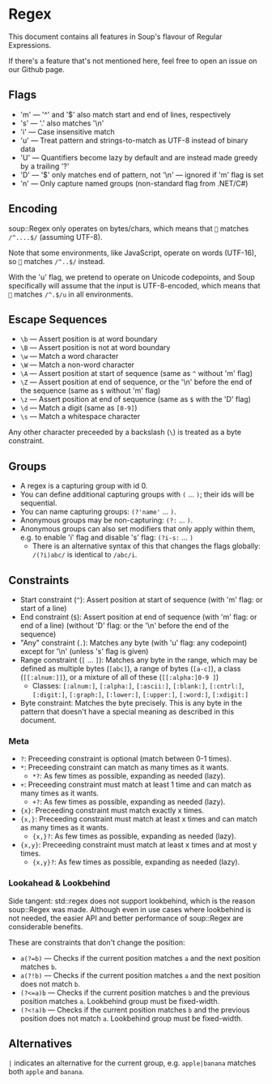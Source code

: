 # Regex

This document contains all features in Soup's flavour of Regular Expressions.

If there's a feature that's not mentioned here, feel free to open an issue on our Github page.

## Flags

- 'm' — '^' and '$' also match start and end of lines, respectively
- 's' — '.' also matches '\n'
- 'i' — Case insensitive match
- 'u' — Treat pattern and strings-to-match as UTF-8 instead of binary data
- 'U' — Quantifiers become lazy by default and are instead made greedy by a trailing '?'
- 'D' — '$' only matches end of pattern, not '\n' — ignored if 'm' flag is set
- 'n' — Only capture named groups (non-standard flag from .NET/C#)

## Encoding

soup::Regex only operates on bytes/chars, which means that `💯` matches `/^....$/` (assuming UTF-8).

Note that some environments, like JavaScript, operate on words (UTF-16), so `💯` matches `/^..$/` instead.

With the 'u' flag, we pretend to operate on Unicode codepoints, and Soup specifically will assume that the input is UTF-8-encoded, which means that `💯` matches `/^.$/u` in all environments.

## Escape Sequences

- `\b` — Assert position is at word boundary
- `\B` — Assert position is not at word boundary
- `\w` — Match a word character
- `\W` — Match a non-word character
- `\A` — Assert position at start of sequence (same as `^` without 'm' flag)
- `\Z` — Assert position at end of sequence, or the '\n' before the end of the sequence (same as `$` without 'm' flag)
- `\z` — Assert position at end of sequence (same as `$` with the 'D' flag)
- `\d` — Match a digit (same as `[0-9]`)
- `\s` — Match a whitespace character

Any other character preceeded by a backslash (`\`) is treated as a byte constraint.

## Groups

- A regex is a capturing group with id 0.
- You can define additional capturing groups with `(` ... `)`; their ids will be sequential.
- You can name capturing groups: `(?'name'` ... `)`.
- Anonymous groups may be non-capturing: `(?:` ... `)`.
- Anonymous groups can also set modifiers that only apply within them, e.g. to enable 'i' flag and disable 's' flag: `(?i-s:` ... `)`
	- There is an alternative syntax of this that changes the flags globally: `/(?i)abc/` is identical to `/abc/i`.

## Constraints

- Start constraint (`^`): Assert position at start of sequence (with 'm' flag: or start of a line)
- End constraint (`$`): Assert position at end of sequence (with 'm' flag: or end of a line) (without 'D' flag: or the '\n' before the end of the sequence)
- "Any" constraint (`.`): Matches any byte (with 'u' flag: any codepoint) except for '\n' (unless 's' flag is given)
- Range constraint (`[` ... `]`): Matches any byte in the range, which may be defined as multiple bytes (`[abc]`), a range of bytes (`[a-c]`), a class (`[[:alnum:]]`), or a mixture of all of these (`[[:alpha:]0-9 ]`)
	- Classes: `[:alnum:]`, `[:alpha:]`, `[:ascii:]`, `[:blank:]`, `[:cntrl:]`, `[:digit:]`, `[:graph:]`, `[:lower:]`, `[:upper:]`, `[:word:]`, `[:xdigit:]`
- Byte constraint: Matches the byte precisely. This is any byte in the pattern that doesn't have a special meaning as described in this document.

### Meta

- `?`: Preceeding constraint is optional (match between 0-1 times).
- `*`: Preceeding constraint can match as many times as it wants.
	- `*?`: As few times as possible, expanding as needed (lazy).
- `+`: Preceeding constraint must match at least 1 time and can match as many times as it wants.
	- `+?`: As few times as possible, expanding as needed (lazy).
- `{x}`: Preceeding constraint must match exactly x times.
- `{x,}`: Preceeding constraint must match at least x times and can match as many times as it wants.
	- `{x,}?`: As few times as possible, expanding as needed (lazy).
- `{x,y}`: Preceeding constraint must match at least x times and at most y times.
	- `{x,y}?`: As few times as possible, expanding as needed (lazy).

### Lookahead & Lookbehind

Side tangent: std::regex does not support lookbehind, which is the reason soup::Regex was made. Although even in use cases where lookbehind is not needed, the easier API and better performance of soup::Regex are considerable benefits.

These are constraints that don't change the position:

- `a(?=b)` — Checks if the current position matches `a` and the next position matches `b`.
- `a(?!b)` — Checks if the current position matches `a` and the next position does not match `b`.
- `(?<=a)b` — Checks if the current position matches `b` and the previous position matches `a`. Lookbehind group must be fixed-width.
- `(?<!a)b` — Checks if the current position matches `b` and the previous position does not match `a`. Lookbehind group must be fixed-width.

## Alternatives

`|` indicates an alternative for the current group, e.g. `apple|banana` matches both `apple` and `banana`.
